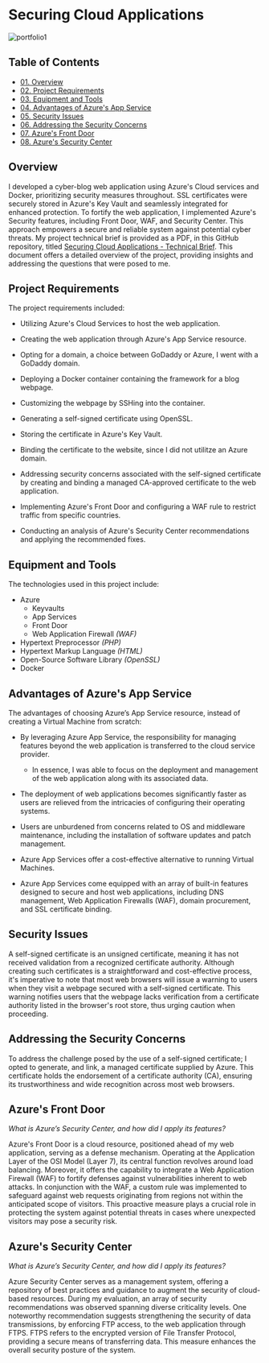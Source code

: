 # Securing Cloud Applications

![portfolio1](https://github.com/CJanecka/Projects_and_CTFs/assets/131223318/c2e290f7-3cac-46ef-89d2-558df710fb84)

## Table of Contents

  + [01. Overview](#Overview)
  + [02. Project Requirements](#Project-Requirements)
  + [03. Equipment and Tools](#Equipment-and-Tools)
  + [04. Advantages of Azure's App Service](#Advantages-of-Azure's-App-Services)
  + [05. Security Issues](#Security-Issues)
  + [06. Addressing the Security Concerns](#Addressing-the-Security-Concerns)
  + [07. Azure's Front Door](#Azure's-Front-Door)
  + [08. Azure's Security Center](#Azure's-Security-Center)

## Overview

I developed a cyber-blog web application using Azure's Cloud services and Docker, prioritizing security measures throughout. SSL certificates were securely stored in Azure's Key Vault and seamlessly integrated for enhanced protection. To fortify the web application, I implemented Azure's Security features, including Front Door, WAF, and Security Center. This approach empowers a secure and reliable system against potential cyber threats. My project technical brief is provided as a PDF, in this GitHub repository, titled [Securing Cloud Applications - Technical Brief](https://github.com/CJanecka/Projects_and_CTFs/files/14233926/Securing.Cloud.Applications.-.Technical.Brief._.Collin.Janecka.pdf). This document offers a detailed overview of the project, providing insights and addressing the questions that were posed to me.


## Project Requirements

The project requirements included:

  + Utilizing Azure's Cloud Services to host the web application.
    
  + Creating the web application through Azure's App Service resource.
    
  + Opting for a domain, a choice between GoDaddy or Azure, I went with a GoDaddy domain.
    
  + Deploying a Docker container containing the framework for a blog webpage.
    
  + Customizing the webpage by SSHing into the container.
    
  + Generating a self-signed certificate using OpenSSL.

  + Storing the certificate in Azure's Key Vault.

  + Binding the certificate to the website, since I did not utilitze an Azure domain.

  + Addressing security concerns associated with the self-signed certificate by creating and binding a managed CA-approved certificate to the web application.

  + Implementing Azure's Front Door and configuring a WAF rule to restrict traffic from specific countries.

  + Conducting an analysis of Azure's Security Center recommendations and applying the recommended fixes.

## Equipment and Tools

The technologies used in this project include:

  + Azure
    - Keyvaults
    - App Services
    - Front Door
    - Web Application Firewall *(WAF)*
  + Hypertext Preprocessor *(PHP)*
  + Hypertext Markup Language *(HTML)*
  + Open-Source Software Library *(OpenSSL)*
  + Docker

## Advantages of Azure's App Service

The advantages of choosing Azure’s App Service resource, instead of creating a Virtual Machine from scratch:

  + By leveraging Azure App Service, the responsibility for managing features beyond the web application is transferred to the cloud service provider.

    - In essence, I was able to focus on the deployment and management of the web application along with its associated data.
   
  + The deployment of web applications becomes significantly faster as users are relieved from the intricacies of configuring their operating systems.

  + Users are unburdened from concerns related to OS and middleware maintenance, including the installation of software updates and patch management.

  + Azure App Services offer a cost-effective alternative to running Virtual Machines.

  + Azure App Services come equipped with an array of built-in features designed to secure and host web applications, including DNS management, Web Application Firewalls (WAF), domain procurement, and SSL certificate binding.

## Security Issues

A self-signed certificate is an unsigned certificate, meaning it has not received validation from a recognized certificate authority. Although creating such certificates is a straightforward and cost-effective process, it's imperative to note that most web browsers will issue a warning to users when they visit a webpage secured with a self-signed certificate. This warning notifies users that the webpage lacks verification from a certificate authority listed in the browser's root store, thus urging caution when proceeding.

## Addressing the Security Concerns

To address the challenge posed by the use of a self-signed certificate; I opted to generate, and link, a managed certificate supplied by Azure. This certificate holds the endorsement of a certificate authority (CA), ensuring its trustworthiness and wide recognition across most web browsers.

## Azure's Front Door

*What is Azure’s Security Center, and how did I apply its features?*

Azure's Front Door is a cloud resource, positioned ahead of my web application, serving as a defense mechanism. Operating at the Application Layer of the OSI Model (Layer 7), its central function revolves around load balancing. Moreover, it offers the capability to integrate a Web Application Firewall (WAF) to fortify defenses against vulnerabilities inherent to web attacks. In conjunction with the WAF, a custom rule was implemented to safeguard against web requests originating from regions not within the anticipated scope of visitors. This proactive measure plays a crucial role in protecting the system against potential threats in cases where unexpected visitors may pose a security risk.

## Azure's Security Center

*What is Azure’s Security Center, and how did I apply its features?*

Azure Security Center serves as a management system, offering a repository of best practices and guidance to augment the security of cloud-based resources. During my evaluation, an array of security recommendations was observed spanning diverse criticality levels. One noteworthy recommendation suggests strengthening the security of data transmissions, by enforcing FTP access, to the web application through FTPS. FTPS refers to the encrypted version of File Transfer Protocol, providing a secure means of transferring data. This measure enhances the overall security posture of the system.

